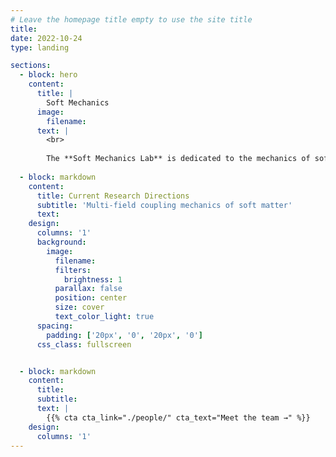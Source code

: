```yaml
---
# Leave the homepage title empty to use the site title
title:
date: 2022-10-24
type: landing

sections:
  - block: hero
    content:
      title: |
        Soft Mechanics
      image:
        filename: 
      text: |
        <br>
  
        The **Soft Mechanics Lab** is dedicated to the mechanics of soft materials and tissues, focusing on the following areas:
  
  - block: markdown
    content:
      title: Current Research Directions
      subtitle: 'Multi-field coupling mechanics of soft matter'
      text:
    design:
      columns: '1'
      background:
        image: 
          filename: 
          filters:
            brightness: 1
          parallax: false
          position: center
          size: cover
          text_color_light: true
      spacing:
        padding: ['20px', '0', '20px', '0']
      css_class: fullscreen


  - block: markdown
    content:
      title:
      subtitle:
      text: |
        {{% cta cta_link="./people/" cta_text="Meet the team →" %}}
    design:
      columns: '1'
---
```

